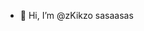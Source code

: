- 👋 Hi, I’m @zKikzo
sasaasas

<!---
zKikzo/zKikzo is a ✨ special ✨ repository because its `README.md` (this file) appears on your GitHub profile.
You can click the Preview link to take a look at your changes.
--->
